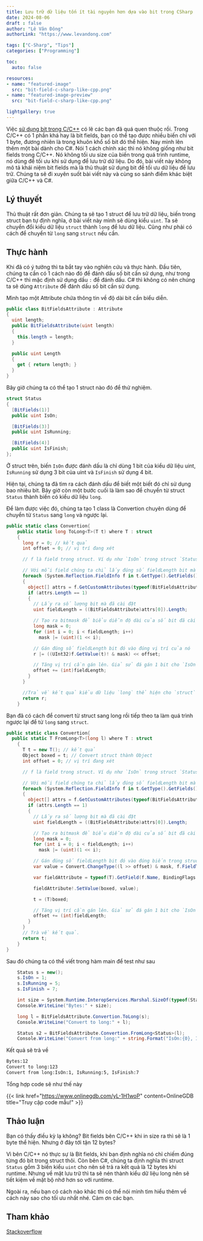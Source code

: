 ```yaml
---
title: Lưu trữ dữ liệu tốn ít tài nguyên hơn dựa vào bit trong CSharp
date: 2024-08-06 
draft : false
author: "Lê Văn Đông"
authorLink: "https://www.levandong.com"

tags: ["C-Sharp", "Tips"]
categories: ["Programming"]

toc:
  auto: false

resources:
- name: "featured-image"
  src: "bit-field-c-sharp-like-cpp.png"
- name: "featured-image-preview"
  src: "bit-field-c-sharp-like-cpp.png"

lightgallery: true
---
```

Việc [sử dụng bit trong C/C++](/bit-fields-trong-c-cpp) có lẽ các bạn đã quá quen thuộc rồi. Trong C/C++ có 1 phần khá hay là bit fields, bạn có thể tạo được nhiều biến chỉ với 1 byte, đương nhiên là trong khuôn khổ số bit đó thể hiện. Nay mình lên thêm một bài dành cho C#. Nói 1 cách chính xác thì nó không giống như bit fields trong C/C++. Nó không tối ưu size của biến trong quá trình runtime, nó dùng để tối ưu khi sử dụng để lưu trữ dữ liệu. Do đó, bài viết này không mô tả khái niệm bit fields mà là thủ thuật sử dụng bit để tối ưu dữ liệu để lưu trữ. Chúng ta sẽ đi xuyên suốt bài viết này và cùng so sánh điểm khác biệt giữa C/C++ và C#.

## Lý thuyết

Thủ thuật rất đơn giản. Chúng ta sẽ tạo 1 struct để lưu trữ dữ liệu, biến trong struct bạn tự định nghĩa, ở bài viết này mình sẽ dùng kiểu `uint`. Ta sẽ chuyển đổi kiểu dữ liệu `struct` thành `long` để lưu dữ liệu. Cũng như phải có cách để chuyển từ `long` sang `struct` nếu cần.

## Thực hành

Khi đã có ý tưởng thì ta bắt tay vào nghiên cứu và thực hành. Đầu tiên, chúng ta cần có 1 cách nào đó để đánh dấu số bit cần sử dụng, như trong C/C++ thì mặc định sử dụng dấu `:` để đánh dấu. C# thì không có nên chúng ta sẽ dùng `Attribute` để đánh dấu số bit cần sử dụng.

Mình tạo một Attribute chứa thông tin về độ dài bit cần biểu diễn.

```c#
public class BitFieldsAttribute : Attribute
{
  uint length;
  public BitFieldsAttribute(uint length) 
  {
    this.length = length;
  }

  public uint Length
  {
    get { return length; }
  }
}
```
Bây giờ chúng ta có thể tạo 1 struct nào đó để thử nghiệm.

```c#
struct Status
{
  [BitFields(1)]
  public uint IsOn;

  [BitFields(3)]
  public uint IsRunning;

  [BitFields(4)]
  public uint IsFinish;
};
```

Ở struct trên, biến `IsOn` được đánh dấu là chỉ dùng 1 bit của kiểu dữ liệu uint, `IsRunning` sử dụng 3 bit của uint và `IsFinish` sử dụng 4 bit.

Hiện tại, chúng ta đã tìm ra cách đánh dấu để biết một biết đó chỉ sử dụng bao nhiêu bit. Bây giờ còn một bước cuối là làm sao để chuyển từ struct `Status` thành biến có kiểu dữ liệu `long`.

Để làm được việc đó, chúng ta tạo 1 class là Convertion chuyên dùng để chuyển từ `Status` sang `long` và ngược lại.

```c#
public static class Convertion{
    public static long ToLong<T>(T t) where T : struct
    {
      long r = 0; // kết quả
      int offset = 0; // vị trí đang xét

      // f là field trong struct. Ví dụ như `IsOn` trong struct `Status`

      // Với mỗi field chúng ta chỉ lấy đúng số fieldLength bit mà thôi.
      foreach (System.Reflection.FieldInfo f in t.GetType().GetFields())
      {
        object[] attrs = f.GetCustomAttributes(typeof(BitFieldsAttribute), false);
        if (attrs.Length == 1)
        {
          // Lấy ra số lượng bit mà đã cài đặt
          uint fieldLength = ((BitFieldsAttribute)attrs[0]).Length; 

          // Tạo ra bitmask để biểu diễn độ dài của số bit đã cài đặt - tức là fieldLength;
          long mask = 0;
          for (int i = 0; i < fieldLength; i++)
            mask |= (uint)(1 << i);

          // Gán đúng số fieldLength bit đó vào đúng vị trí của nó
          r |= ((UInt32)f.GetValue(t)! & mask) << offset;

          // Tăng vị trí cần gán lên. Giả sử đá gán 1 bit cho `IsOn` rồi thì tăng lên 1 để gán tiếp cho bit tiếp theo
          offset += (int)fieldLength;
        }
      }

      //Trả về kết quả kiểu dữ liệu `long` thể hiện cho `struct`
      return r;
    }
```

Bạn đã có cách để convert từ struct sang long rồi tiếp theo ta làm quá trình ngược lại để từ `long` sang `struct`.

```c#
public static class Convertion{
  public static T FromLong<T>(long l) where T : struct
    {
      T t = new T(); // kết quả
      Object boxed = t; // Convert struct thành Object
      int offset = 0; // vị trí đang xét

      // f là field trong struct. Ví dụ như `IsOn` trong struct `Status`

      // Với mỗi field chúng ta chỉ lấy đúng số fieldLength bit mà thôi.
      foreach (System.Reflection.FieldInfo f in t.GetType().GetFields())
      {
        object[] attrs = f.GetCustomAttributes(typeof(BitFieldsAttribute), false);
        if (attrs.Length == 1)
        {
          // Lấy ra số lượng bit mà đã cài đặt
          uint fieldLength = ((BitFieldsAttribute)attrs[0]).Length;

          // Tạo ra bitmask để biểu diễn độ dài của số bit đã cài đặt - tức là fieldLength;
          long mask = 0;
          for (int i = 0; i < fieldLength; i++)
            mask |= (uint)(1 << i);

          // Gán đúng số fieldLength bit đó vào đúng biến trong struct
          var value = Convert.ChangeType((l >> offset) & mask, f.FieldType);

          var fieldAttribute = typeof(T).GetField(f.Name, BindingFlags.Instance | BindingFlags.Public);

          fieldAttribute!.SetValue(boxed, value);

          t = (T)boxed;

          // Tăng vị trí cần gán lên. Giả sử đá gán 1 bit cho `IsOn` rồi thì tăng lên 1 để gán tiếp cho bit tiếp theo
          offset += (int)fieldLength;
        }
      }
      // Trà về kết quả.
      return t;
    }
}
```

Sau đó chúng ta có thể viết trong hàm main để test như sau

```c#
    Status s = new();
    s.IsOn = 1;
    s.IsRunning = 5;
    s.IsFinish = 7;

    int size = System.Runtime.InteropServices.Marshal.SizeOf(typeof(Status));
    Console.WriteLine("Bytes:" + size);

    long l = BitFieldsAttribute.Convertion.ToLong(s);
    Console.WriteLine("Convert to long:" + l);

    Status s2 = BitFieldsAttribute.Convertion.FromLong<Status>(l);
    Console.WriteLine("Convert from long:" + string.Format("IsOn:{0}, IsRunning:{1}, IsFinish:{2}", s2.IsOn, s2.IsRunning, s2.IsFinish));
```

Kết quả sẽ trả về

```bash
Bytes:12
Convert to long:123
Convert from long:IsOn:1, IsRunning:5, IsFinish:7
```

Tổng hợp code sẽ như thế này

{{< link href="https://www.onlinegdb.com/yL-1H1woP" content=OnlineGDB title="Truy cập code mẫu!" >}}

## Thảo luận

Bạn có thấy điều kỳ lạ không? Bit fields bên C/C++ khi in size ra thì sẽ là 1 byte thể hiện. Nhưng ở đây tới tận 12 bytes?

Vì bên C/C++ nó thực sự là Bit fields, khi bạn định nghĩa nó chỉ chiếm đúng từng đó bit trong struct thôi. Còn bên C#, chúng ta định nghĩa thì struct `Status` gồm 3 biến kiểu `uint` cho nên sẽ trả ra kết quả là 12 bytes khi runtime. Nhưng về mặt lưu trữ thì ta sẽ nén thành kiểu dữ liệu long nên sẽ tiết kiệm về mặt bộ nhớ hơn so với runtime.

Ngoài ra, nếu bạn có cách nào khác thì có thể nói mình tìm hiểu thêm về cách này sao cho tối ưu nhất nhé. Cảm ơn các bạn.

## Tham khảo
[Stackoverflow](https://stackoverflow.com/a/14591)